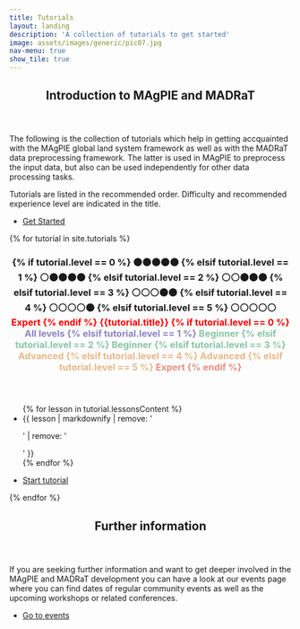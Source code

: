 ```yaml
---
title: Tutorials
layout: landing
description: 'A collection of tutorials to get started'
image: assets/images/generic/pic07.jpg
nav-menu: true
show_tile: true
---
```


<!-- Main -->
<div id="main">

<!-- One -->
<section id="one">
	<div class="inner">
		<header class="major">
			<h2>Introduction to MAgPIE and MADRaT</h2>
		</header>
		<p>The following is the collection of tutorials which help in getting accquainted with the MAgPIE global land system framework as well as with the MADRaT data preprocessing framework. The latter is used in MAgPIE to preprocess the input data, but also can be used independently for other data processing tasks.</p>
		<p>Tutorials are listed in the recommended order. Difficulty and recommended experience level are indicated in the title.</p>
		<ul class="actions">
          <li><a href="#two" class="button next scrolly">Get Started</a></li>
        </ul>
	</div>
</section>

<!-- Two -->
<section id="two" class="spotlights">
{% for tutorial in site.tutorials %}
<section>
		<a href="{{tutorial.url}}" class="image">
			<img src="{{tutorial.image}}" alt="" data-position="center center" />
		</a>
		<div class="content">
			<div class="inner">
				<header class="major">
					<h3>{% if tutorial.level == 0 %}
  ⚫⚫⚫⚫⚫ 
{% elsif tutorial.level == 1 %}
  ⚪⚫⚫⚫⚫
{% elsif tutorial.level == 2 %}
  ⚪⚪⚫⚫⚫ 
{% elsif tutorial.level == 3 %}
  ⚪⚪⚪⚫⚫ 
{% elsif tutorial.level == 4 %}
  ⚪⚪⚪⚪⚫
{% elsif tutorial.level == 5 %}
  ⚪⚪⚪⚪⚪ <span style="color:red">Expert
{% endif %} {{tutorial.title}}
{% if tutorial.level == 0 %}
 <span style="color:#8d82c4">All levels
{% elsif tutorial.level == 1 %}
 <span style="color:#87c5a4">Beginner
{% elsif tutorial.level == 2 %}
 <span style="color:#87c5a4">Beginner
{% elsif tutorial.level == 3 %}
 <span style="color:#e7b788">Advanced
{% elsif tutorial.level == 4 %}
 <span style="color:#e7b788">Advanced
{% elsif tutorial.level == 5 %}
 <span style="color:#ec8d81">Expert
{% endif %} </span>
</h3>
				</header>
				<p><ul>
  {% for lesson in tutorial.lessonsContent %}
    <li>{{ lesson | markdownify | remove: '<p>' | remove: '</p>' }}</li>
  {% endfor %}
  </ul></p>
				<ul class="actions">
					<li><a href="{{tutorial.url}}" class="button">Start tutorial</a></li>
				</ul>
			</div>
		</div>
	</section>
{% endfor %}
</section>

<!-- Three -->
<section id="three">
	<div class="inner">
		<header class="major">
			<h2>Further information</h2>
		</header>
		<p>If you are seeking further information and want to get deeper involved in the MAgPIE and MADRaT development you can have a look at our events page where you can find dates of regular community events as well as the upcoming workshops or related conferences.</p>
		<ul class="actions">
			<li><a href="{% link events.md %}" class="button next">Go to events</a></li>
		</ul>
	</div>
</section>

</div>
